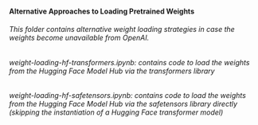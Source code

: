 #### Alternative Approaches to Loading Pretrained Weights

###### This folder contains alternative weight loading strategies in case the weights become unavailable from OpenAI.

###### weight-loading-hf-transformers.ipynb: contains code to load the weights from the Hugging Face Model Hub via the transformers library

###### weight-loading-hf-safetensors.ipynb: contains code to load the weights from the Hugging Face Model Hub via the safetensors library directly (skipping the instantiation of a Hugging Face transformer model)